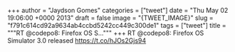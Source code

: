 
+++
author = "Jaydson Gomes"
categories = ["tweet"]
date = "Thu May 02 19:06:00 +0000 2013"
draft = false
image = "{TWEET_IMAGE}"
slug = "f791c614cd92a9634ab4ccbd5242cc449c300de1"
tags = ["tweet"]
title = """RT @codepo8: Firefox OS S..."""
+++
RT @codepo8: Firefox OS Simulator 3.0 released https://t.co/hJOs2Gjs94
